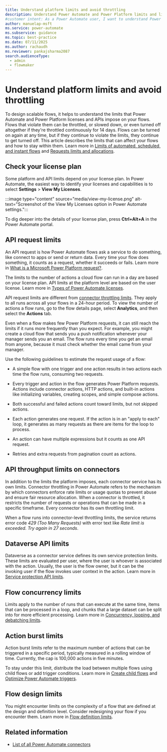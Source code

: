 ```yaml
---
title: Understand platform limits and avoid throttling
description: Understand Power Automate and Power Platform limits and licensing to design scalable flows and avoid throttling.
#customer intent: As a Power Automate user, I want to understand Power Automate and Power Platform limits, including licensing capabilities, so that I can design scalable flows and avoid throttling.
author: manuelap-msft
ms.service: power-automate
ms.subservice: guidance
ms.topic: best-practice
ms.date: 07/11/2025
ms.author: rachaudh
ms.reviewer: pankajsharma2087
search.audienceType: 
  - admin
  - flowmaker
---
```


# Understand platform limits and avoid throttling

To design scalable flows, it helps to understand the limits that Power Automate and Power Platform licenses and APIs impose on your flows. Flows that violate them can be throttled, or slowed down, or even turned off altogether if they're throttled continuously for 14 days. Flows can be turned on again at any time, but if they continue to violate the limits, they continue to get turned off. This article describes the limits that can affect your flows and how to stay within them. Learn more in [Limits of automated, scheduled, and instant flows](/power-automate/limits-and-config) and [Requests limits and allocations](/power-platform/admin/api-request-limits-allocations).

## Check your license plan

Some platform and API limits depend on your license plan. In Power Automate, the easiest way to identify your licenses and capabilities is to select **Settings** > **View My Licenses**.

:::image type="content" source="media/view-my-license.png" alt-text="Screenshot of the View My Licenses option in Power Automate settings.":::

To dig deeper into the details of your license plan, press **Ctrl+Alt+A** in the Power Automate portal.

## API request limits

An API request is how Power Automate flows ask a service to do something, like connect to apps or send or return data. Every time your flow does something, it counts as a request, whether it succeeds or fails. Learn more in [What is a Microsoft Power Platform request?](/power-platform/admin/api-request-limits-allocations#what-is-a-microsoft-power-platform-request).

The limits to the number of actions a cloud flow can run in a day are based on your license plan. API limits at the platform level are based on the user license. Learn more in [Types of Power Automate licenses](/power-platform/admin/power-automate-licensing/types).

API request limits are different from [connector throttling limits](#api-throughput-limits-on-connectors). They apply to all runs across all your flows in a 24-hour period. To view the number of actions a flow runs, go to the flow details page, select **Analytics**, and then select the **Actions** tab.

Even when a flow makes few Power Platform requests, it can still reach the limits if it runs more frequently than you expect. For example, you might create a cloud flow that sends you a push notification whenever your manager sends you an email. The flow runs every time you get an email from anyone, because it must check whether the email came from your manager.

Use the following guidelines to estimate the request usage of a flow:

- A simple flow with one trigger and one action results in two actions each time the flow runs, consuming two requests.

- Every trigger and action in the flow generates Power Platform requests. Actions include connector actions, HTTP actions, and built-in actions like initializing variables, creating scopes, and simple compose actions.

- Both successful and failed actions count toward limits, but not skipped actions.

- Each action generates one request. If the action is in an "apply to each" loop, it generates as many requests as there are items for the loop to process.

- An action can have multiple expressions but it counts as one API request.

- Retries and extra requests from pagination count as actions.

## API throughput limits on connectors

In addition to the limits the platform imposes, each connector service has its own limits. Connector throttling in Power Automate refers to the mechanism by which connectors enforce rate limits or usage quotas to prevent abuse and ensure fair resource allocation. When a connector is throttled, it restricts the number of requests or operations that can be made in a specific timeframe. Every connector has its own throttling limit.

When a flow runs into connector-level throttling limits, the service returns error code *429 (Too Many Requests)* with error text like *Rate limit is exceeded. Try again in 27 seconds*.

## Dataverse API limits

Dataverse as a connector service defines its own service protection limits. These limits are evaluated per user, where the user is whoever is associated with the action. Usually, the user is the flow owner, but it can be the invoking user if the flow invokes user context in the action. Learn more in [Service protection API limits](/power-apps/developer/data-platform/api-limits).

## Flow concurrency limits

Limits apply to the number of runs that can execute at the same time, items that can be processed in a loop, and chunks that a large dataset can be split into for more efficient processing. Learn more in [Concurrency, looping, and debatching limits](/power-automate/limits-and-config#concurrency-looping-and-debatching-limits).

## Action burst limits

Action burst limits refer to the maximum number of actions that can be triggered in a specific period, typically measured in a rolling window of time. Currently, the cap is 100,000 actions in five minutes.

To stay under this limit, distribute the load between multiple flows using child flows or add trigger conditions. Learn more in [Create child flows](/power-automate/create-child-flows) and [Optimize Power Automate triggers](optimize-power-automate-triggers.md).

## Flow design limits

You might encounter limits on the complexity of a flow that are defined at the design and definition level. Consider redesigning your flow if you encounter them. Learn more in [Flow definition limits](/power-automate/limits-and-config#flow-definition-limits).

## Related information

- [List of all Power Automate connectors](/connectors/connector-reference/connector-reference-powerautomate-connectors)
